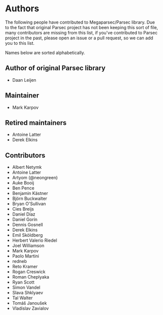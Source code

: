 # Authors

The following people have contributed to Megaparsec/Parsec library. Due to
the fact that original Parsec project has not been keeping this sort of
file, many contributors are missing from this list, if you've contributed to
Parsec project in the past, please open an issue or a pull request, so we
can add you to this list.

Names below are sorted alphabetically.

## Author of original Parsec library

* Daan Leijen

## Maintainer

* Mark Karpov

## Retired maintainers

* Antoine Latter
* Derek Elkins

## Contributors

* Albert Netymk
* Antoine Latter
* Artyom (@neongreen)
* Auke Booij
* Ben Pence
* Benjamin Kästner
* Björn Buckwalter
* Bryan O'Sullivan
* Cies Breijs
* Daniel Díaz
* Daniel Gorín
* Dennis Gosnell
* Derek Elkins
* Emil Sköldberg
* Herbert Valerio Riedel
* Joel Williamson
* Mark Karpov
* Paolo Martini
* redneb
* Reto Kramer
* Rogan Creswick
* Roman Cheplyaka
* Ryan Scott
* Simon Vandel
* Slava Shklyaev
* Tal Walter
* Tomáš Janoušek
* Vladislav Zavialov
